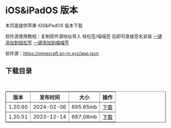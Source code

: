 # iOS&iPadOS 版本
本页面提供苹果 iOS&iPadOS 版本下载

软件源使用教程：复制软件源地址导入 轻松签/喵喵签 后即可直接签名安装 [一键添加到轻松签](esign://addsource?url=https://minecraft.sn-m.xyz/app.json) [一键添加到喵喵签](mmsign://addsource?url=https://minecraft.sn-m.xyz/app.json)

软件源：https://minecraft.sn-m.xyz/app.json

## 下载目录
<table border="1">
  <thead>
    <tr>
      <th>版本</th>
      <th>发布时间</th>
      <th>大小</th>
      <th>操作</th>
    </tr>
  </thead>
  <tbody>
    <tr>
      <td>1.20.60</td>
      <td>2024-02-06</td>
      <td>695.65mb</td>
      <td><a href="https://minecraft.sn-m.xyz/bedrock/iOS&iPadOS/1.20.60.html">下载</a></td>
    </tr>
    <tr>
      <td>1.20.51</td>
      <td>2023-12-14</td>
      <td>687.08mb</td>
      <td><a href="https://minecraft.sn-m.xyz/bedrock/iOS&iPadOS/1.20.51.html">下载</a></td>
    </tr>
  </tbody>
</table>